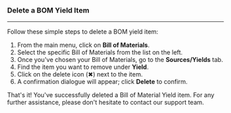 ### Delete a BOM Yield Item
__________________________
Follow these simple steps to delete a BOM yield item:

1. From the main menu, click on **Bill of Materials**.
2. Select the specific Bill of Materials from the list on the left.
3. Once you've chosen your Bill of Materials, go to the **Sources/Yields** tab.
4. Find the item you want to remove under **Yield**.
5. Click on the delete icon (✖︎) next to the item.
6. A confirmation dialogue will appear; click **Delete** to confirm.

That's it! You've successfully deleted a Bill of Material Yield item. For any further assistance, please don't hesitate to contact our support team.